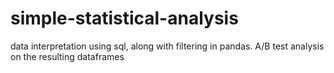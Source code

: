 # simple-statistical-analysis
data interpretation using sql, along with filtering in pandas. A/B test analysis on the resulting dataframes
